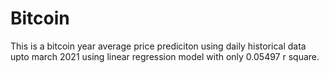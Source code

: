 # Bitcoin

This is a bitcoin year average price prediciton using daily historical data upto march 2021 using linear regression model with only 0.05497 r square. 
